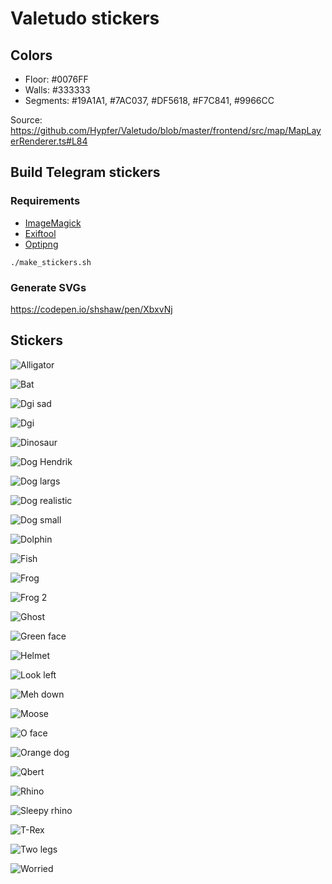 # Valetudo stickers

## Colors

- Floor: #0076FF
- Walls: #333333
- Segments: #19A1A1, #7AC037, #DF5618, #F7C841, #9966CC

Source: https://github.com/Hypfer/Valetudo/blob/master/frontend/src/map/MapLayerRenderer.ts#L84

## Build Telegram stickers

### Requirements

- [ImageMagick](https://imagemagick.org/)
- [Exiftool](https://exiftool.org/)
- [Optipng](http://optipng.sourceforge.net/)

```
./make_stickers.sh
```

### Generate SVGs

https://codepen.io/shshaw/pen/XbxvNj

## Stickers

![Alligator](stickers_512/alligator.png)

![Bat](stickers_512/bat.png)

![Dgi sad](stickers_512/dgi_sad.png)

![Dgi](stickers_512/dgi.png)

![Dinosaur](stickers_512/dinosaur.png)

![Dog Hendrik](stickers_512/dog_hendrik.png)

![Dog largs](stickers_512/dog_large.png)

![Dog realistic](stickers_512/dog_realistic.png)

![Dog small](stickers_512/dog_small.png)

![Dolphin](stickers_512/dolphin.png)

![Fish](stickers_512/fish.png)

![Frog](stickers_512/frog.png)

![Frog 2](stickers_512/frog_2.png)

![Ghost](stickers_512/ghost.png)

![Green face](stickers_512/green_face.png)

![Helmet](stickers_512/helmet.png)

![Look left](stickers_512/look_left.png)

![Meh down](stickers_512/meh_down.png)

![Moose](stickers_512/moose.png)

![O face](stickers_512/o_face.png)

![Orange dog](stickers_512/orange_dog.png)

![Qbert](stickers_512/qbert.png)

![Rhino](stickers_512/rhino.png)

![Sleepy rhino](stickers_512/sleepy_rhino.png)

![T-Rex](stickers_512/t_rex.png)

![Two legs](stickers_512/two_legs.png)

![Worried](stickers_512/worried.png)
